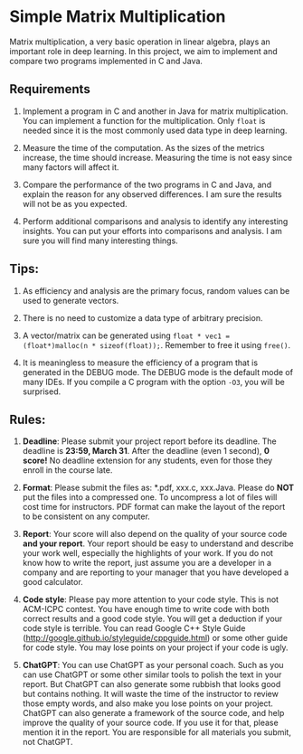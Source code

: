 # Simple Matrix Multiplication

Matrix multiplication, a very basic operation in linear algebra, plays an important role in deep learning. In this project, we aim to implement and compare two programs implemented in C and Java. 

## Requirements

1. Implement a program in C and another in Java for matrix multiplication. You can implement a function for the multiplication. Only `float` is needed since it is the most commonly used data type in deep learning.

1. Measure the time of the computation. As the sizes of the metrics increase, the time should increase. Measuring the time is not easy since many factors will affect it.

1. Compare the performance of the two programs in C and Java, and explain the reason for any observed differences. I am sure the results will not be as you expected.

1. Perform additional comparisons and analysis to identify any interesting insights. You can put your efforts into comparisons and analysis. I am sure you will find many interesting things.

## Tips:

1. As efficiency and analysis are the primary focus, random values can be used to generate vectors.

1. There is no need to customize a data type of arbitrary precision.

1. A vector/matrix can be generated using `float * vec1 = (float*)malloc(n * sizeof(float));`. Remember to free it using `free()`.

1. It is meaningless to measure the efficiency of a program that is generated in the DEBUG mode. The DEBUG mode is the default mode of many IDEs. If you compile a C program with the option `-O3`, you will be surprised. 

## Rules:

1. **Deadline**: Please submit your project report before its deadline. The deadline is **23:59, March 31**. After the deadline (even 1 second), **0 score!** No deadline extension for any students, even for those they enroll in the course late. 

1. **Format**: Please submit the files as: *.pdf, xxx.c, xxx.Java. Please do **NOT** put the files into a compressed one. To uncompress a lot of files will cost time for instructors. PDF format can make the layout of the report to be consistent on any computer. 

1. **Report**: Your score will also depend on the quality of your source code **and your report**. Your report should be easy to understand and describe your work well, especially the highlights of your work. If you do not know how to write the report, just assume you are a developer in a company and are reporting to your manager that you have developed a good calculator.

1. **Code style**: Please pay more attention to your code style. This is not ACM-ICPC contest. You have enough time to write code with both correct results and a good code style. You will get a deduction if your code style is terrible. You can read Google C++ Style Guide (<http://google.github.io/styleguide/cppguide.html>) or some other guide for code style. You may lose points on your project if your code is ugly.

1. **ChatGPT**: You can use ChatGPT as your personal coach. Such as you can use ChatGPT or some other similar tools to polish the text in your report. But ChatGPT can also generate some rubbish that looks good but contains nothing. It will waste the time of the instructor to review those empty words, and also make you lose points on your project. ChatGPT can also generate a framework of the source code, and help improve the quality of your source code. If you use it for that, please mention it in the report. You are responsible for all materials you submit, not ChatGPT.


